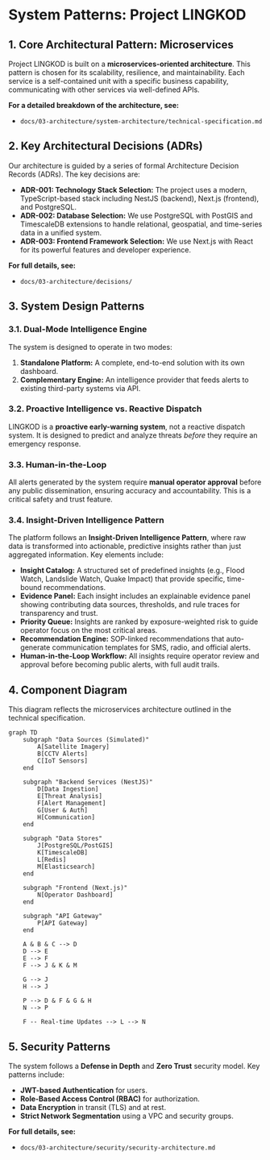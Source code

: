 # System Patterns: Project LINGKOD

## 1. Core Architectural Pattern: Microservices

Project LINGKOD is built on a **microservices-oriented architecture**. This pattern is chosen for its scalability, resilience, and maintainability. Each service is a self-contained unit with a specific business capability, communicating with other services via well-defined APIs.

**For a detailed breakdown of the architecture, see:**
- `docs/03-architecture/system-architecture/technical-specification.md`

## 2. Key Architectural Decisions (ADRs)

Our architecture is guided by a series of formal Architecture Decision Records (ADRs). The key decisions are:

- **ADR-001: Technology Stack Selection:** The project uses a modern, TypeScript-based stack including NestJS (backend), Next.js (frontend), and PostgreSQL.
- **ADR-002: Database Selection:** We use PostgreSQL with PostGIS and TimescaleDB extensions to handle relational, geospatial, and time-series data in a unified system.
- **ADR-003: Frontend Framework Selection:** We use Next.js with React for its powerful features and developer experience.

**For full details, see:**
- `docs/03-architecture/decisions/`

## 3. System Design Patterns

### 3.1. Dual-Mode Intelligence Engine

The system is designed to operate in two modes:
1.  **Standalone Platform:** A complete, end-to-end solution with its own dashboard.
2.  **Complementary Engine:** An intelligence provider that feeds alerts to existing third-party systems via API.

### 3.2. Proactive Intelligence vs. Reactive Dispatch

LINGKOD is a **proactive early-warning system**, not a reactive dispatch system. It is designed to predict and analyze threats *before* they require an emergency response.

### 3.3. Human-in-the-Loop

All alerts generated by the system require **manual operator approval** before any public dissemination, ensuring accuracy and accountability. This is a critical safety and trust feature.

### 3.4. Insight-Driven Intelligence Pattern

The platform follows an **Insight-Driven Intelligence Pattern**, where raw data is transformed into actionable, predictive insights rather than just aggregated information. Key elements include:
*   **Insight Catalog:** A structured set of predefined insights (e.g., Flood Watch, Landslide Watch, Quake Impact) that provide specific, time-bound recommendations.
*   **Evidence Panel:** Each insight includes an explainable evidence panel showing contributing data sources, thresholds, and rule traces for transparency and trust.
*   **Priority Queue:** Insights are ranked by exposure-weighted risk to guide operator focus on the most critical areas.
*   **Recommendation Engine:** SOP-linked recommendations that auto-generate communication templates for SMS, radio, and official alerts.
*   **Human-in-the-Loop Workflow:** All insights require operator review and approval before becoming public alerts, with full audit trails.

## 4. Component Diagram

This diagram reflects the microservices architecture outlined in the technical specification.

```mermaid
graph TD
    subgraph "Data Sources (Simulated)"
        A[Satellite Imagery]
        B[CCTV Alerts]
        C[IoT Sensors]
    end

    subgraph "Backend Services (NestJS)"
        D[Data Ingestion]
        E[Threat Analysis]
        F[Alert Management]
        G[User & Auth]
        H[Communication]
    end

    subgraph "Data Stores"
        J[PostgreSQL/PostGIS]
        K[TimescaleDB]
        L[Redis]
        M[Elasticsearch]
    end

    subgraph "Frontend (Next.js)"
        N[Operator Dashboard]
    end

    subgraph "API Gateway"
        P[API Gateway]
    end

    A & B & C --> D
    D --> E
    E --> F
    F --> J & K & M
    
    G --> J
    H --> J

    P --> D & F & G & H
    N --> P

    F -- Real-time Updates --> L --> N
```

## 5. Security Patterns

The system follows a **Defense in Depth** and **Zero Trust** security model. Key patterns include:

- **JWT-based Authentication** for users.
- **Role-Based Access Control (RBAC)** for authorization.
- **Data Encryption** in transit (TLS) and at rest.
- **Strict Network Segmentation** using a VPC and security groups.

**For full details, see:**
- `docs/03-architecture/security/security-architecture.md`
